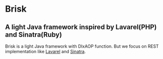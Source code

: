 # Brisk

## A light Java framework inspired by Lavarel(PHP) and Sinatra(Ruby)

Brisk is a light Java framework with DIxAOP function. But we focus on REST implementation like [Lavarel](http://laravel.com/) and [Sinatra](http://www.sinatrarb.com/).


